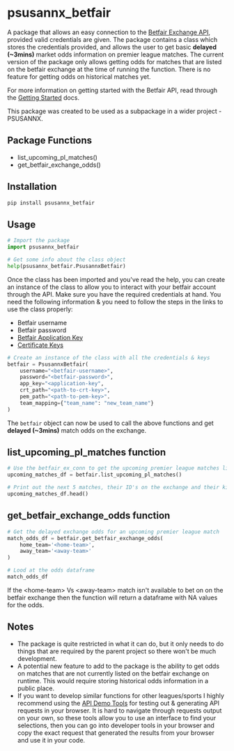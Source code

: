 # psusannx_betfair

A package that allows an easy connection to the [Betfair Exchange API](https://www.betfair.com/exchange/plus/), provided valid credentials are given. The package contains a class which stores the credentials provided, and allows the user to get basic **delayed (~3mins)** market odds information on premier league matches. The current version of the package only allows getting odds for matches that are listed on the betfair exchange at the time of running the function. There is no feature for getting odds on historical matches yet.

For more information on getting started with the Betfair API, read through the [Getting Started](https://docs.developer.betfair.com/display/1smk3cen4v3lu3yomq5qye0ni/Getting+Started) docs.

This package was created to be used as a subpackage in a wider project - PSUSANNX.

## Package Functions

- list_upcoming_pl_matches()
- get_betfair_exchange_odds()

## Installation

```python
pip install psusannx_betfair
```

## Usage

```python
# Import the package
import psusannx_betfair

# Get some info about the class object
help(psusannx_betfair.PsusannxBetfair) 
```

Once the class has been imported and you've read the help, you can create an instance of the class to allow you to interact with your betfair account through the API. Make sure you have the required credentials at hand. You need the following information & you need to follow the steps in the links to use the class properly:

- Betfair username
- Betfair password
- [Betfair Application Key](https://docs.developer.betfair.com/display/1smk3cen4v3lu3yomq5qye0ni/Application+Keys)
- [Certificate Keys](https://docs.developer.betfair.com/display/1smk3cen4v3lu3yomq5qye0ni/Certificate+Generation+With+XCA)

```python
# Create an instance of the class with all the credentials & keys
betfair = PsusannxBetfair(
    username="<betfair-username>",
    password="<betfair-password>",
    app_key="<application-key",
    crt_path="<path-to-crt-key>",
    pem_path="<path-to-pem-key>".
    team_mapping={"team_name": "new_team_name"}
)
```

The `betfair` object can now be used to call the above functions and get **delayed (~3mins)** match odds on the exchange.

## list_upcoming_pl_matches function

```python
# Use the betfair_ex_conn to get the upcoming premier league matches listed on the betfair exchange
upcoming_matches_df = betfair.list_upcoming_pl_matches()

# Print out the next 5 matches, their ID's on the exchange and their kickoff times
upcoming_matches_df.head()
```

## get_betfair_exchange_odds function

```python
# Get the delayed exchange odds for an upcoming premier league match
match_odds_df = betfair.get_betfair_exchange_odds(
    home_team='<home-team>', 
    away_team='<away-team>'
)

# Lood at the odds dataframe
match_odds_df
```

If the \<home-team> Vs \<away-team> match isn't available to bet on on the betfair exchange then the function will return a dataframe with NA values for the odds.

## Notes

- The package is quite restricted in what it can do, but it only needs to do things that are required by the parent project so there won't be much development.
- A potential new feature to add to the package is the ability to get odds on matches that are not currently listed on the betfair exchange on runtime. This would require storing historical odds information in a public place.
- If you want to develop similar functions for other leagues/sports I highly recommend using the [API Demo Tools](https://docs.developer.betfair.com/display/1smk3cen4v3lu3yomq5qye0ni/API+Demo+Tools) for testing out & generating API requests in your browser. It is hard to navigate through requests output on your own, so these tools allow you to use an interface to find your selections, then you can go into developer tools in your browser and copy the exact request that generated the results from your browser and use it in your code.
